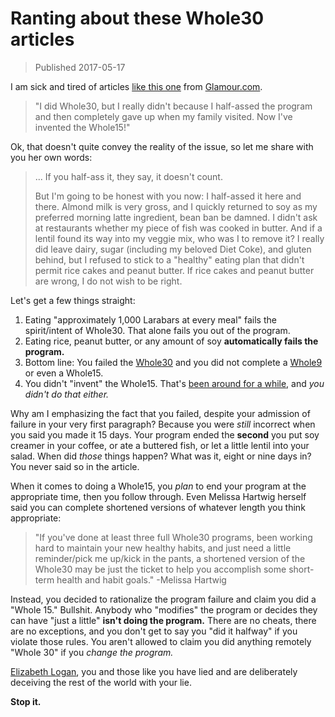 # Ranting about these Whole30 articles

>Published 2017-05-17

I am sick and tired of articles [like this one][1] from [Glamour.com][2].

> "I did Whole30, but I really didn't because I half-assed the program and then
> completely gave up when my family visited. Now I've invented the Whole15!"

Ok, that doesn't quite convey the reality of the issue, so let me share with you
her own words:

> ...
> If you half-ass it, they say, it doesn't count.
>
>But I'm going to be honest with you now: I half-assed it here and there. Almond
>milk is very gross, and I quickly returned to soy as my preferred morning latte
>ingredient, bean ban be damned. I didn't ask at restaurants whether my piece of
>fish was cooked in butter. And if a lentil found its way into my veggie mix,
>who was I to remove it? I really did leave dairy, sugar (including my beloved
>Diet Coke), and gluten behind, but I refused to stick to a "healthy" eating
>plan that didn't permit rice cakes and peanut butter. If rice cakes and peanut
>butter are wrong, I do not wish to be right.

Let's get a few things straight:

1. Eating "approximately 1,000 Larabars at every meal" fails the spirit/intent
   of Whole30. That alone fails you out of the program.
1. Eating rice, peanut butter, or any amount of soy **automatically fails the
   program.**
1. Bottom line: You failed the [Whole30][3] and you did not complete a
   [Whole9][4] or even a Whole15.
1. You didn't "invent" the Whole15. That's [been around for a while][5], and
   *you didn't do that either.*

Why am I emphasizing the fact that you failed, despite your admission of failure
in your very first paragraph? Because you were *still* incorrect when you said
you made it 15 days. Your program ended the **second** you put soy creamer in
your coffee, or ate a buttered fish, or let a little lentil into your salad.
When did *those* things happen? What was it, eight or nine days in? You never
said so in the article.

When it comes to doing a Whole15, you *plan* to end your program at the
appropriate time, then you follow through. Even Melissa Hartwig herself said you
can complete shortened versions of whatever length you think appropriate:

> "If you've done at least three full Whole30 programs, been working hard to
> maintain your new healthy habits, and just need a little reminder/pick me
> up/kick in the pants, a shortened version of the Whole30 may be just the
> ticket to help you accomplish some short-term health and habit goals."
> -Melissa Hartwig

Instead, you decided to rationalize the program failure and claim you did a
"Whole 15." Bullshit. Anybody who "modifies" the program or decides they can
have "just a little" **isn't doing the program.** There are no cheats, there are
no exceptions, and you don't get to say you "did it halfway" if you violate
those rules. You aren't allowed to claim you did anything remotely "Whole 30" if
you *change the program.*

[Elizabeth Logan][6], you and those like you have lied and are deliberately
deceiving the rest of the world with your lie.

**Stop it.**

[1]:http://www.glamour.com/story/quitting-whole30-essay
[2]:https://www.glamour.com/
[3]:http://whole30.com
[4]:http://whole9life.com/
[5]:http://www.maydae.com/paleo/doing-a-whole-15/
[6]:http://www.glamour.com/story/contributor/elizabeth-logan